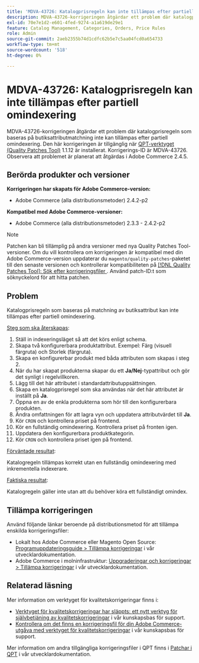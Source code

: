 ```yaml
---
title: 'MDVA-43726: Katalogprisregeln kan inte tillämpas efter partiell omindexering'
description: MDVA-43726-korrigeringen åtgärdar ett problem där katalogprisregeln som baseras på butiksattributmatchning inte kan tillämpas efter partiell omindexering. Den här korrigeringen är tillgänglig när [QPT-verktyget (Quality Patches Tool)](/help/announcements/adobe-commerce-announcements/magento-quality-patches-released-new-tool-to-self-serve-quality-patches.md) 1.1.12 är installerat. Korrigerings-ID är MDVA-43726. Observera att problemet är planerat att åtgärdas i Adobe Commerce 2.4.5.
exl-id: 70e7e1d2-e601-4fed-9274-a1a619de29e1
feature: Catalog Management, Categories, Orders, Price Rules
role: Admin
source-git-commit: 2aeb2355b74d1cdfc62b5e7c5aa04fcd0a654733
workflow-type: tm+mt
source-wordcount: '518'
ht-degree: 0%

---
```


# MDVA-43726: Katalogprisregeln kan inte tillämpas efter partiell omindexering

MDVA-43726-korrigeringen åtgärdar ett problem där katalogprisregeln som baseras på butiksattributmatchning inte kan tillämpas efter partiell omindexering. Den här korrigeringen är tillgänglig när [QPT-verktyget (Quality Patches Tool)](/help/announcements/adobe-commerce-announcements/magento-quality-patches-released-new-tool-to-self-serve-quality-patches.md) 1.1.12 är installerat. Korrigerings-ID är MDVA-43726. Observera att problemet är planerat att åtgärdas i Adobe Commerce 2.4.5.

## Berörda produkter och versioner

**Korrigeringen har skapats för Adobe Commerce-version:**

* Adobe Commerce (alla distributionsmetoder) 2.4.2-p2

**Kompatibel med Adobe Commerce-versioner:**

* Adobe Commerce (alla distributionsmetoder) 2.3.3 - 2.4.2-p2

>[!NOTE]
>
>Patchen kan bli tillämplig på andra versioner med nya Quality Patches Tool-versioner. Om du vill kontrollera om korrigeringen är kompatibel med din Adobe Commerce-version uppdaterar du `magento/quality-patches`-paketet till den senaste versionen och kontrollerar kompatibiliteten på [[!DNL Quality Patches Tool]: Sök efter korrigeringsfiler ](https://experienceleague.adobe.com/tools/commerce-quality-patches/index.html?lang=sv-SE). Använd patch-ID:t som söknyckelord för att hitta patchen.

## Problem

Katalogprisregeln som baseras på matchning av butiksattribut kan inte tillämpas efter partiell omindexering.

<u>Steg som ska återskapas</u>:

1. Ställ in indexeringsläget så att det körs enligt schema.
1. Skapa två konfigurerbara produktattribut. Exempel: Färg (visuell färgruta) och Storlek (färgruta).
1. Skapa en konfigurerbar produkt med båda attributen som skapas i steg 2.
1. När du har skapat produkterna skapar du ett **Ja/Nej**-typattribut och gör det synligt i regelvillkoren.
1. Lägg till det här attributet i standardattributuppsättningen.
1. Skapa en katalogprisregel som ska användas när det här attributet är inställt på **Ja**.
1. Öppna en av de enkla produkterna som hör till den konfigurerbara produkten.
1. Ändra omfattningen för att lagra vyn och uppdatera attributvärdet till **Ja**.
1. Kör `CRON` och kontrollera priset på frontend.
1. Kör en fullständig omindexering. Kontrollera priset på fronten igen.
1. Uppdatera den konfigurerbara produktkategorin.
1. Kör `CRON` och kontrollera priset igen på frontend.

<u>Förväntade resultat</u>:

Katalogregeln tillämpas korrekt utan en fullständig omindexering med inkrementella indexerare.

<u>Faktiska resultat</u>:

Katalogregeln gäller inte utan att du behöver köra ett fullständigt omindex.

## Tillämpa korrigeringen

Använd följande länkar beroende på distributionsmetod för att tillämpa enskilda korrigeringsfiler:

* Lokalt hos Adobe Commerce eller Magento Open Source: [Programuppdateringsguide > Tillämpa korrigeringar](https://experienceleague.adobe.com/sv/docs/commerce-operations/tools/quality-patches-tool/usage) i vår utvecklardokumentation.
* Adobe Commerce i molninfrastruktur: [Uppgraderingar och korrigeringar > Tillämpa korrigeringar](https://experienceleague.adobe.com/sv/docs/commerce-cloud-service/user-guide/develop/upgrade/apply-patches) i vår utvecklardokumentation.

## Relaterad läsning

Mer information om verktyget för kvalitetskorrigeringar finns i:

* [Verktyget för kvalitetskorrigeringar har släppts: ett nytt verktyg för självbetjäning av kvalitetskorrigeringar](/help/announcements/adobe-commerce-announcements/magento-quality-patches-released-new-tool-to-self-serve-quality-patches.md) i vår kunskapsbas för support.
* [Kontrollera om det finns en korrigeringsfil för din Adobe Commerce-utgåva med verktyget för kvalitetskorrigeringar](/help/support-tools/patches-available-in-qpt-tool/check-patch-for-magento-issue-with-magento-quality-patches.md) i vår kunskapsbas för support.

Mer information om andra tillgängliga korrigeringsfiler i QPT finns i [Patchar i QPT](https://experienceleague.adobe.com/tools/commerce-quality-patches/index.html?lang=sv-SE) i vår utvecklardokumentation.
